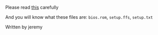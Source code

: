 Please read [this](https://dortania.github.io/OpenCore-Post-Install/misc/msr-lock.html#turning-off-cfg-lock-manually) carefully

And you will know what these files are:
`bios.rom`, `setup.ffs`, `setup.txt`

Written by jeremy

